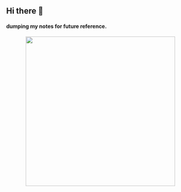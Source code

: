 ## Hi there 👋

#### dumping my notes for future reference.   

<p align='center'>
<img width="400" src="http://uploads.disquscdn.com/images/b92b3b9c5f8886cf358a0e700dab6054f37bbc5868900f17160aa41677cbc9fe.gif">
</p>
